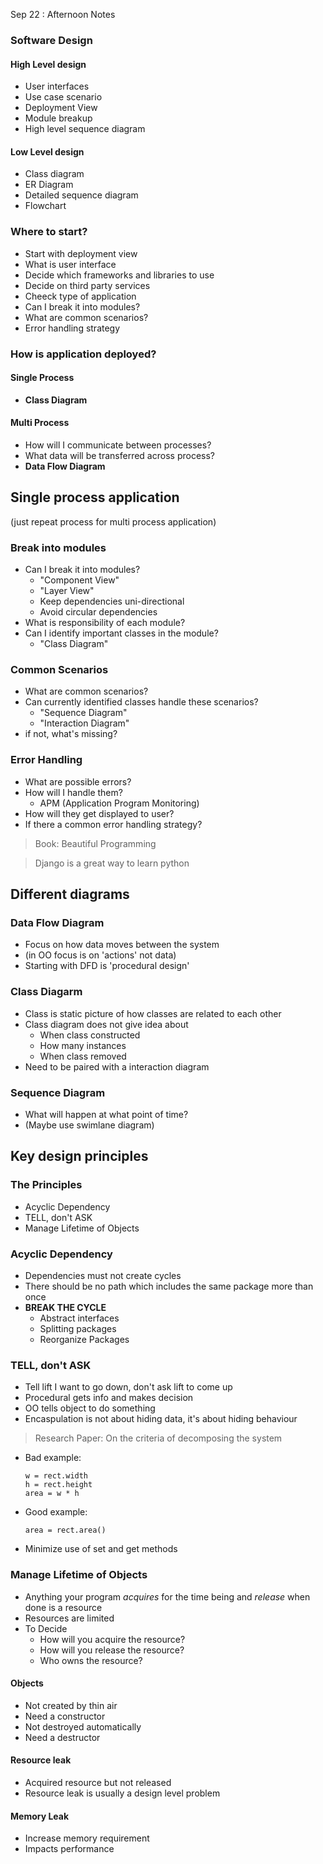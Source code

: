 Sep 22 : Afternoon Notes

### Software Design

#### High Level design
- User interfaces
- Use case scenario
- Deployment View
- Module breakup
- High level sequence diagram

#### Low Level design
- Class diagram
- ER Diagram
- Detailed sequence diagram
- Flowchart

### Where to start?
- Start with deployment view
- What is user interface
- Decide which frameworks and libraries to use
- Decide on third party services
- Cheeck type of application
- Can I break it into modules?
- What are common scenarios?
- Error handling strategy

### How is application deployed?

#### Single Process
- **Class Diagram**

#### Multi Process
- How will I communicate between processes?
- What data will be transferred across process?
- **Data Flow Diagram**

## Single process application
(just repeat process for multi process application)

### Break into modules
- Can I break it into modules?
    - "Component View"
    - "Layer View"
    - Keep dependencies uni-directional
    - Avoid circular dependencies
- What is responsibility of each module?
- Can I identify important classes in the module?
    - "Class Diagram"

### Common Scenarios
- What are common scenarios?
- Can currently identified classes handle these scenarios?
    - "Sequence Diagram"
    - "Interaction Diagram"
- if not, what's missing?

### Error Handling
- What are possible errors?
- How will I handle them?
    - APM (Application Program Monitoring)
- How will they get displayed to user?
- If there a common error handling strategy?

> Book: Beautiful Programming

> Django is a great way to learn python

## Different diagrams

### Data Flow Diagram
- Focus on how data moves between the system
- (in OO focus is on 'actions' not data)
- Starting with DFD is 'procedural design'

### Class Diagarm
- Class is static picture of how classes are related to each other
- Class diagram does not give idea about
    - When class constructed
    - How many instances
    - When class removed
- Need to be paired with a interaction diagram

### Sequence Diagram
- What will happen at what point of time?
- (Maybe use swimlane diagram)

## Key design principles

### The Principles
- Acyclic Dependency
- TELL, don't ASK
- Manage Lifetime of Objects

### Acyclic Dependency
- Dependencies must not create cycles
- There should be no path which includes the same package more than once
- **BREAK THE CYCLE**
    - Abstract interfaces
    - Splitting packages
    - Reorganize Packages

### TELL, don't ASK
- Tell lift I want to go down, don't ask lift to come up
- Procedural gets info and makes decision
- OO tells object to do something
- Encaspulation is not about hiding data, it's about hiding behaviour
> Research Paper: On the criteria of decomposing the system
- Bad example:
    ```
    w = rect.width
    h = rect.height
    area = w * h
    ```
- Good example:
    ``` 
    area = rect.area()
    ```
- Minimize use of set and get methods

### Manage Lifetime of Objects
- Anything your program *acquires* for the time being and *release* when done is a resource
- Resources are limited
- To Decide
    - How will you acquire the resource?
    - How will you release the resource?
    - Who owns the resource?

#### Objects
- Not created by thin air
- Need a constructor
- Not destroyed automatically
- Need a destructor

#### Resource leak
- Acquired resource but not released
- Resource leak is usually a design level problem

#### Memory Leak
- Increase memory requirement
- Impacts performance
